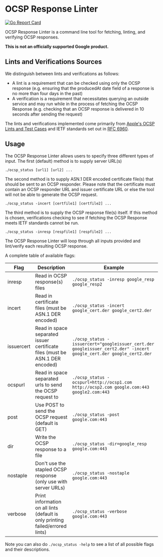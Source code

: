 # OCSP Response Linter

[![Go Report Card](https://goreportcard.com/badge/github.com/googleinterns/ocsp-response-linter)](https://goreportcard.com/report/github.com/googleinterns/ocsp-response-linter)

OCSP Response Linter is a command line tool for fetching, linting, and verifying OCSP responses.

**This is not an officially supported Google product.**

## Lints and Verifications Sources

We distinguish between lints and verifications as follows: 
- A lint is a requirement that can be checked using only the OCSP response (e.g. ensuring that the producedAt date field of a response is no more than four days in the past)
- A verification is a requirement that necessitates querying an outside service and may run while in the process of fetching the OCSP Response (e.g. checking that an OCSP response is delivered in 10 seconds after sending the request)

The lints and verifications implemented come primarily from [Apple's OCSP Lints and Test Cases](http://bug1588001.bmoattachments.org/attachment.cgi?id=9160540) and IETF standards set out in [RFC 6960](http://tools.ietf.org/html/rfc6960).

## Usage

The OCSP Response Linter allows users to specify three different types of input. The first (default) method is to supply server URL(s)

`./ocsp_status [url1] [url2] ...`

The second method is to supply ASN.1 DER encoded certificate file(s) that should be sent to an OCSP responder. Please note that the certificate must contain an OCSP responder URL and issuer certificate URL or else the tool will not be able to generate the OCSP request.

`./ocsp_status -incert [certfile1] [certfile2] ...`

The third method is to supply the OCSP response file(s) itself. If this method is chosen, verifications checking to see if fetching the OCSP Response meets IETF standards cannot be run.

`./ocsp_status -inresp [respfile1] [respfile2] ...`

The OCSP Response Linter will loop through all inputs provided and lint/verify each resulting OCSP response.

A complete table of available flags:

| Flag    | Description                                           | Example                                                    |
| --------| ------------------------------------------------------| ---------------------------------------------------------- |
| inresp  | Read in OCSP response(s) files                        | `./ocsp_status -inresp google_resp google_resp2` |
| incert  | Read in certificate files (must be ASN.1 DER encoded) | `./ocsp_status -incert google_cert.der google_cert2.der` |
| issuercert | Read in space separated issuer certificate files (must be ASN.1 DER encoded) | `./ocsp_status -issuercert="googleissuer_cert.der googleissuer_cert2.der" -incert google_cert.der google_cert2.der` |
| ocspurl | Read in space separated urls to send the OCSP request to           | `./ocsp_status -ocspurl=http://ocsp1.com http://ocsp2.com google.com:443 google2.com:443` |
| post    | Use POST to send the OCSP request (default is GET)    | `./ocsp_status -post google.com:443` |
| dir     | Write the OCSP response to a file                     | `./ocsp_status -dir=google_resp google.com:443`|
| nostaple| Don't use the stapled OCSP response (only use with server URLs) | `./ocsp_status -nostaple google.com:443` |
| verbose | Print information on all lints (default is only printing failed/errored lints) | `./ocsp_status -verbose google.com:443`|

Note you can also do `./ocsp_status -help` to see a list of all possible flags and their descriptions.
